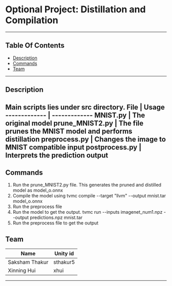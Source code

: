 # Optional Project: Distillation and Compilation

----
## Table Of Contents
- [Description](#description)
- [Commands](#commands)
- [Team](#team)
----
## Description
Main scripts lies under src directory.
File  | Usage
------------- | -------------
MNIST.py | The original model
prune_MNIST2.py | The file prunes the MNIST model and performs distillation
preprocess.py | Changes the image to MNIST compatible input
postprocess.py | Interprets the prediction output 
----
## Commands
1. Run the prune_MNIST2.py file. This generates the pruned and distilled model as model_o.onnx
2. Compile the model using tvmc compile --target "llvm"  --output mnist.tar model_o.onnx 
3. Run the preprocess file
4. Run the model to get the output. tvmc run --inputs imagenet_num1.npz --output predictions.npz mnist.tar
5. Run the preprocess file to get the output

## Team
Name  | Unity id
------------- | -------------
Saksham Thakur  | sthakur5
Xinning Hui | xhui
---

